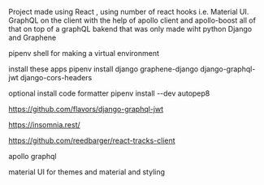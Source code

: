 Project made using React , using number of react hooks i.e. Material UI.
GraphQL on the client with the help of apollo client and apollo-boost
all of that on top of a graphQL bakend that was only made wiht python Django and Graphene

pipenv shell for making a virtual environment

install these apps 
pipenv install django graphene-django django-graphql-jwt django-cors-headers

optional install code formatter 
pipenv install --dev autopep8

https://github.com/flavors/django-graphql-jwt

https://insomnia.rest/

https://github.com/reedbarger/react-tracks-client

apollo graphql

material UI for themes and material and styling
